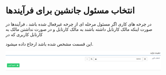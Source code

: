 # انتخاب مسئول جانشین برای فرآیندها

در چرخه های کاری اگر مسئول مرحله ای از چرخه غیرفعال شده باشد ، فرآیندها در صورت اینکه مالک کارتابل داشته باشند به مالک کارتابل و در صورت نداشتن مالک به کارتابل کاربری که در

 این قسمت مشخص شده باشد ارجاع داده میشود.
 
 ![](Process1.jpg)
 
 
